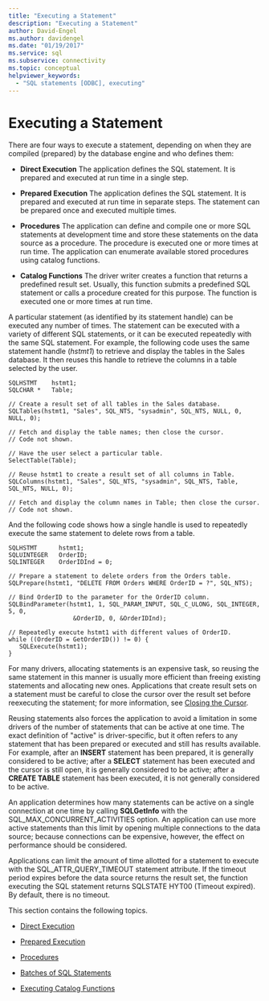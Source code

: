 ```yaml
---
title: "Executing a Statement"
description: "Executing a Statement"
author: David-Engel
ms.author: davidengel
ms.date: "01/19/2017"
ms.service: sql
ms.subservice: connectivity
ms.topic: conceptual
helpviewer_keywords:
  - "SQL statements [ODBC], executing"
---
```

# Executing a Statement
There are four ways to execute a statement, depending on when they are compiled (prepared) by the database engine and who defines them:  
  
-   **Direct Execution** The application defines the SQL statement. It is prepared and executed at run time in a single step.  
  
-   **Prepared Execution** The application defines the SQL statement. It is prepared and executed at run time in separate steps. The statement can be prepared once and executed multiple times.  
  
-   **Procedures** The application can define and compile one or more SQL statements at development time and store these statements on the data source as a procedure. The procedure is executed one or more times at run time. The application can enumerate available stored procedures using catalog functions.  
  
-   **Catalog Functions** The driver writer creates a function that returns a predefined result set. Usually, this function submits a predefined SQL statement or calls a procedure created for this purpose. The function is executed one or more times at run time.  
  
 A particular statement (as identified by its statement handle) can be executed any number of times. The statement can be executed with a variety of different SQL statements, or it can be executed repeatedly with the same SQL statement. For example, the following code uses the same statement handle (*hstmt1*) to retrieve and display the tables in the Sales database. It then reuses this handle to retrieve the columns in a table selected by the user.  
  
```  
SQLHSTMT    hstmt1;  
SQLCHAR *   Table;  
  
// Create a result set of all tables in the Sales database.  
SQLTables(hstmt1, "Sales", SQL_NTS, "sysadmin", SQL_NTS, NULL, 0, NULL, 0);  
  
// Fetch and display the table names; then close the cursor.  
// Code not shown.  
  
// Have the user select a particular table.  
SelectTable(Table);  
  
// Reuse hstmt1 to create a result set of all columns in Table.  
SQLColumns(hstmt1, "Sales", SQL_NTS, "sysadmin", SQL_NTS, Table, SQL_NTS, NULL, 0);  
  
// Fetch and display the column names in Table; then close the cursor.  
// Code not shown.  
```  
  
 And the following code shows how a single handle is used to repeatedly execute the same statement to delete rows from a table.  
  
```  
SQLHSTMT      hstmt1;  
SQLUINTEGER   OrderID;  
SQLINTEGER    OrderIDInd = 0;  
  
// Prepare a statement to delete orders from the Orders table.  
SQLPrepare(hstmt1, "DELETE FROM Orders WHERE OrderID = ?", SQL_NTS);  
  
// Bind OrderID to the parameter for the OrderID column.  
SQLBindParameter(hstmt1, 1, SQL_PARAM_INPUT, SQL_C_ULONG, SQL_INTEGER, 5, 0,  
                  &OrderID, 0, &OrderIDInd);  
  
// Repeatedly execute hstmt1 with different values of OrderID.  
while ((OrderID = GetOrderID()) != 0) {  
   SQLExecute(hstmt1);  
}  
```  
  
 For many drivers, allocating statements is an expensive task, so reusing the same statement in this manner is usually more efficient than freeing existing statements and allocating new ones. Applications that create result sets on a statement must be careful to close the cursor over the result set before reexecuting the statement; for more information, see [Closing the Cursor](../../../odbc/reference/develop-app/closing-the-cursor.md).  
  
 Reusing statements also forces the application to avoid a limitation in some drivers of the number of statements that can be active at one time. The exact definition of "active" is driver-specific, but it often refers to any statement that has been prepared or executed and still has results available. For example, after an **INSERT** statement has been prepared, it is generally considered to be active; after a **SELECT** statement has been executed and the cursor is still open, it is generally considered to be active; after a **CREATE TABLE** statement has been executed, it is not generally considered to be active.  
  
 An application determines how many statements can be active on a single connection at one time by calling **SQLGetInfo** with the SQL_MAX_CONCURRENT_ACTIVITIES option. An application can use more active statements than this limit by opening multiple connections to the data source; because connections can be expensive, however, the effect on performance should be considered.  
  
 Applications can limit the amount of time allotted for a statement to execute with the SQL_ATTR_QUERY_TIMEOUT statement attribute. If the timeout period expires before the data source returns the result set, the function executing the SQL statement returns SQLSTATE HYT00 (Timeout expired). By default, there is no timeout.  
  
 This section contains the following topics.  
  
-   [Direct Execution](../../../odbc/reference/develop-app/direct-execution-odbc.md)  
  
-   [Prepared Execution](../../../odbc/reference/develop-app/prepared-execution-odbc.md)  
  
-   [Procedures](../../../odbc/reference/develop-app/procedures-odbc.md)  
  
-   [Batches of SQL Statements](../../../odbc/reference/develop-app/batches-of-sql-statements.md)  
  
-   [Executing Catalog Functions](../../../odbc/reference/develop-app/executing-catalog-functions.md)
